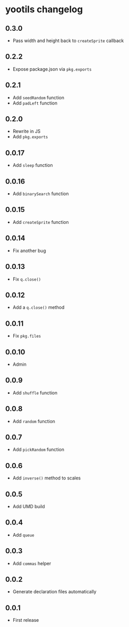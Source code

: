 # yootils changelog

## 0.3.0

- Pass width and height back to `createSprite` callback

## 0.2.2

- Expose package.json via `pkg.exports`

## 0.2.1

- Add `seedRandom` function
- Add `padLeft` function

## 0.2.0

- Rewrite in JS
- Add `pkg.exports`

## 0.0.17

- Add `sleep` function

## 0.0.16

- Add `binarySearch` function

## 0.0.15

- Add `createSprite` function

## 0.0.14

- Fix another bug

## 0.0.13

- Fix `q.close()`

## 0.0.12

- Add a `q.close()` method

## 0.0.11

- Fix `pkg.files`

## 0.0.10

- Admin

## 0.0.9

- Add `shuffle` function

## 0.0.8

- Add `random` function

## 0.0.7

- Add `pickRandom` function

## 0.0.6

- Add `inverse()` method to scales

## 0.0.5

- Add UMD build

## 0.0.4

- Add `queue`

## 0.0.3

- Add `commas` helper

## 0.0.2

- Generate declaration files automatically

## 0.0.1

- First release
